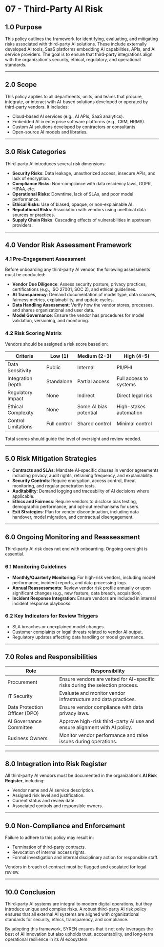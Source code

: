 # 07 - Third-Party AI Risk

## 1.0 Purpose

This policy outlines the framework for identifying, evaluating, and mitigating risks associated with third-party AI solutions. These include externally developed AI tools, SaaS platforms embedding AI capabilities, APIs, and AI service providers. The goal is to ensure that third-party integrations align with the organization's security, ethical, regulatory, and operational standards.

---

## 2.0 Scope

This policy applies to all departments, units, and teams that procure, integrate, or interact with AI-based solutions developed or operated by third-party vendors. It includes:

- Cloud-based AI services (e.g., AI APIs, SaaS analytics).
- Embedded AI in enterprise software platforms (e.g., CRM, HRMS).
- Custom AI solutions developed by contractors or consultants.
- Open-source AI models and libraries.

---

## 3.0 Risk Categories

Third-party AI introduces several risk dimensions:

- **Security Risks**: Data leakage, unauthorized access, insecure APIs, and lack of encryption.
- **Compliance Risks**: Non-compliance with data residency laws, GDPR, HIPAA, etc.
- **Operational Risks**: Downtime, lack of SLAs, and poor model performance.
- **Ethical Risks**: Use of biased, opaque, or non-explainable AI.
- **Reputational Risks**: Association with vendors using unethical data sources or practices.
- **Supply Chain Risks**: Cascading effects of vulnerabilities in upstream providers.

---

## 4.0 Vendor Risk Assessment Framework

### 4.1 Pre-Engagement Assessment

Before onboarding any third-party AI vendor, the following assessments must be conducted:

- **Vendor Due Diligence**: Assess security posture, privacy practices, certifications (e.g., ISO 27001, SOC 2), and ethical guidelines.
- **AI Transparency**: Demand documentation of model type, data sources, fairness metrics, explainability, and update cycles.
- **Data Handling Assessment**: Verify how the vendor stores, processes, and shares organizational and user data.
- **Model Governance**: Ensure the vendor has procedures for model validation, versioning, and monitoring.

### 4.2 Risk Scoring Matrix

Vendors should be assigned a risk score based on:

| Criteria               | Low (1) | Medium (2-3) | High (4-5) |
|------------------------|---------|--------------|------------|
| Data Sensitivity       | Public  | Internal     | PII/PHI    |
| Integration Depth      | Standalone | Partial access | Full access to systems |
| Regulatory Impact      | None    | Indirect     | Direct legal risk |
| Ethical Complexity     | None    | Some AI bias potential | High-stakes automation |
| Control Limitations    | Full control | Shared control | Minimal control |

Total scores should guide the level of oversight and review needed.

---

## 5.0 Risk Mitigation Strategies

- **Contracts and SLAs**: Mandate AI-specific clauses in vendor agreements including privacy, audit rights, retraining frequency, and explainability.
- **Security Controls**: Require encryption, access control, threat monitoring, and regular penetration tests.
- **Auditability**: Demand logging and traceability of AI decisions where applicable.
- **Ethics and Fairness**: Require vendors to disclose bias testing, demographic performance, and opt-out mechanisms for users.
- **Exit Strategies**: Plan for vendor discontinuation, including data handover, model migration, and contractual disengagement.

---

## 6.0 Ongoing Monitoring and Reassessment

Third-party AI risk does not end with onboarding. Ongoing oversight is essential.

### 6.1 Monitoring Guidelines

- **Monthly/Quarterly Monitoring**: For high-risk vendors, including model performance, incident reports, and data processing logs.
- **Annual Reassessments**: Review vendor risk profile annually or upon significant changes (e.g., new feature, data breach, acquisition).
- **Incident Response Integration**: Ensure vendors are included in internal incident response playbooks.

### 6.2 Key Indicators for Review Triggers

- SLA breaches or unexplained model changes.
- Customer complaints or legal threats related to vendor AI output.
- Regulatory updates affecting data handling or model governance.

---

## 7.0 Roles and Responsibilities

| Role                 | Responsibility                                                                 |
|----------------------|---------------------------------------------------------------------------------|
| Procurement          | Ensure vendors are vetted for AI-specific risks during the selection process.  |
| IT Security          | Evaluate and monitor vendor infrastructure and data practices.                 |
| Data Protection Officer (DPO) | Ensure vendor compliance with data privacy laws.                    |
| AI Governance Committee | Approve high-risk third-party AI use and ensure alignment with AI policy.  |
| Business Owners      | Monitor vendor performance and raise issues during operations.                 |

---

## 8.0 Integration into Risk Register

All third-party AI vendors must be documented in the organization’s **AI Risk Register**, including:

- Vendor name and AI service description.
- Assigned risk level and justification.
- Current status and review date.
- Associated controls and responsible owners.

---

## 9.0 Non-Compliance and Enforcement

Failure to adhere to this policy may result in:

- Termination of third-party contracts.
- Revocation of internal access rights.
- Formal investigation and internal disciplinary action for responsible staff.

Vendors in breach of contract must be flagged and escalated for legal review.

---

## 10.0 Conclusion

Third-party AI systems are integral to modern digital operations, but they introduce unique and complex risks. A robust third-party AI risk policy ensures that all external AI systems are aligned with organizational standards for security, ethics, transparency, and compliance.

By adopting this framework, SYREN ensures that it not only leverages the best of AI innovation but also upholds trust, accountability, and long-term operational resilience in its AI ecosystem
